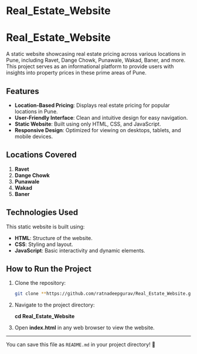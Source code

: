 # Real_Estate_Website

# Real_Estate_Website  

A static website showcasing real estate pricing across various locations in Pune, including Ravet, Dange Chowk, Punawale, Wakad, Baner, and more. This project serves as an informational platform to provide users with insights into property prices in these prime areas of Pune.  

## Features  

- **Location-Based Pricing**: Displays real estate pricing for popular locations in Pune.  
- **User-Friendly Interface**: Clean and intuitive design for easy navigation.  
- **Static Website**: Built using only HTML, CSS, and JavaScript.  
- **Responsive Design**: Optimized for viewing on desktops, tablets, and mobile devices.  

## Locations Covered  

1. **Ravet**  
2. **Dange Chowk**  
3. **Punawale**  
4. **Wakad**  
5. **Baner**  

## Technologies Used  

This static website is built using:  

- **HTML**: Structure of the website.  
- **CSS**: Styling and layout.  
- **JavaScript**: Basic interactivity and dynamic elements.  


## How to Run the Project  

1. Clone the repository:  
   ```bash  
   git clone **https://github.com/ratnadeepgurav/Real_Estate_Website.git**

2. Navigate to the project directory:

    **cd Real_Estate_Website**

3. Open **index.html** 
    in any web browser to view the website.



--- 

You can save this file as `README.md` in your project directory! 🚀

